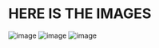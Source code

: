 # HERE IS THE IMAGES
![image](https://user-images.githubusercontent.com/113965073/224284994-f5180c63-ff7c-424f-a83b-2cab0efb864f.png)
![image](https://user-images.githubusercontent.com/113965073/224284815-bd731d13-3e5e-4158-a500-42b0ea460b72.png)
![image](https://user-images.githubusercontent.com/113965073/224284931-405f1e3b-1d45-4471-bbcb-774760c7049c.png)
